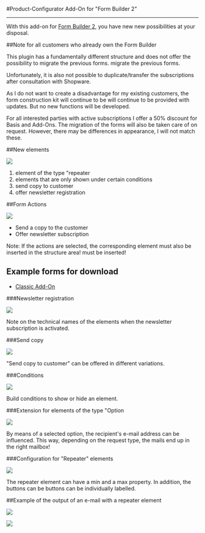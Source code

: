 #Product-Configurator Add-On for "Form Builder 2"

---

With this add-on for [Form Builder 2](../MoorlForms/index.md), you have new
new possibilities at your disposal.

##Note for all customers who already own the Form Builder

This plugin has a fundamentally different structure and does not offer the possibility to migrate the previous forms.
migrate the previous forms.

Unfortunately, it is also not possible to duplicate/transfer the subscriptions after consultation with Shopware.

As I do not want to create a disadvantage for my existing customers, the form construction kit will continue to be
will continue to be provided with updates. But no new functions will be developed.

For all interested parties with active subscriptions I offer a 50% discount for Basis and Add-Ons.
The migration of the forms will also be taken care of on request.
However, there may be differences in appearance, I will not match these.

##New elements

![](images/fbc-01.jpg)

1. element of the type "repeater
2. elements that are only shown under certain conditions
3. send copy to customer
4. offer newsletter registration

##Form Actions

![](images/fbc-02.jpg)

- Send a copy to the customer
- Offer newsletter subscription

Note: If the actions are selected, the corresponding element must also be inserted in the structure area!
must be inserted!

## Example forms for download

- [Classic Add-On](examples/classic-add-on.json)

###Newsletter registration

![](images/fbc-03.jpg)

Note on the technical names of the elements when the newsletter subscription is activated.

###Send copy

![](images/fbc-04.jpg)

"Send copy to customer" can be offered in different variations.

###Conditions

![](images/fbc-05.jpg)

Build conditions to show or hide an element.

###Extension for elements of the type "Option

![](images/fbc-06.jpg)

By means of a selected option, the recipient's e-mail address can be influenced.
This way, depending on the request type, the mails end up in the right mailbox!

###Configuration for "Repeater" elements

![](images/fbc-07.jpg)

The repeater element can have a min and a max property. In addition, the buttons can be
buttons can be individually labelled.

##Example of the output of an e-mail with a repeater element

![](images/fbc-08.jpg)

![](images/fbc-09.jpg)